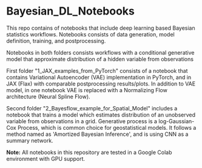 # Bayesian_DL_Notebooks
This repo contains of notebooks that include deep learning based Bayesian statistics workflows. Notebooks consists of data generation, model definition, training, and postprocessing.

Notebooks in both folders consists workflows with a conditional generative model that approximate distribution of a hidden variable from observations

First folder "1_JAX_examples_from_PyTorch" consists of a notebook that contains Variational Autoencoder (VAE) implementation in PyTorch, and in JAX (Flax) with comparable postprocessing results/plots. In addition to VAE model, in one notebook VAE is replaced with a Normalizing Flow architecture (Neural Spline Flow).

Second folder "2_Bayesflow_example_for_Spatial_Model" includes a notebook that trains a model which estimates distribution of an unobserved variable from observations in a grid. Generative process is a log-Gaussian-Cox Process, which is common choice for geostatistical models. It follows a method named as 'Amortized Bayesian Inference', and is using CNN as a summary network.


**Note:** All notebooks in this repository are tested in a Google Colab environment with GPU support.
